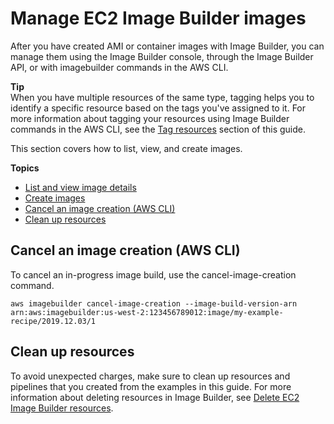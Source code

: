 # Manage EC2 Image Builder images<a name="manage-images"></a>

After you have created AMI or container images with Image Builder, you can manage them using the Image Builder console, through the Image Builder API, or with imagebuilder commands in the AWS CLI\.

**Tip**  
When you have multiple resources of the same type, tagging helps you to identify a specific resource based on the tags you've assigned to it\. For more information about tagging your resources using Image Builder commands in the AWS CLI, see the [Tag resources](tag-resources.md) section of this guide\.

This section covers how to list, view, and create images\.

**Topics**
+ [List and view image details](image-details.md)
+ [Create images](create-images.md)
+ [Cancel an image creation \(AWS CLI\)](#image-builder-cli-cancel-image-creation)
+ [Clean up resources](#images-cleanup)

## Cancel an image creation \(AWS CLI\)<a name="image-builder-cli-cancel-image-creation"></a>

To cancel an in\-progress image build, use the cancel\-image\-creation command\.

```
aws imagebuilder cancel-image-creation --image-build-version-arn arn:aws:imagebuilder:us-west-2:123456789012:image/my-example-recipe/2019.12.03/1
```

## Clean up resources<a name="images-cleanup"></a>

To avoid unexpected charges, make sure to clean up resources and pipelines that you created from the examples in this guide\. For more information about deleting resources in Image Builder, see [Delete EC2 Image Builder resources](delete-resources.md)\.